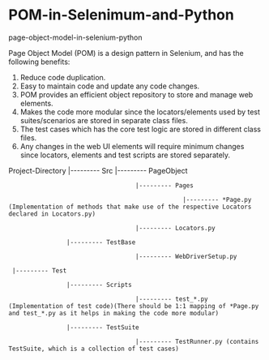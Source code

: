 # POM-in-Selenimum-and-Python
page-object-model-in-selenium-python

Page Object Model (POM) is a design pattern in Selenium, and has the following benefits:

1. Reduce code duplication.
2. Easy to maintain code and update any code changes.
3. POM provides an efficient object repository to store and manage web elements.
4. Makes the code more modular since the locators/elements used by test suites/scenarios are stored in separate class files.
5. The test cases which has the core test logic are stored in different class files.
6. Any changes in the web UI elements will require minimum changes since locators, elements and test scripts are stored separately.

Project-Directory
     |--------- Src
                    |--------- PageObject
                    
                                       |--------- Pages
                                       
                                                    |--------- *Page.py (Implementation of methods that make use of the respective Locators declared in Locators.py)
                                                    
                                       |--------- Locators.py
                                       
                    |--------- TestBase
                    
                                       |--------- WebDriverSetup.py
                                       
     |--------- Test
     
                    |--------- Scripts
                    
                                       |--------- test_*.py (Implementation of test code)(There should be 1:1 mapping of *Page.py and test_*.py as it helps in making the code more modular)
                                       
                    |--------- TestSuite
                    
                                       |--------- TestRunner.py (contains TestSuite, which is a collection of test cases)

